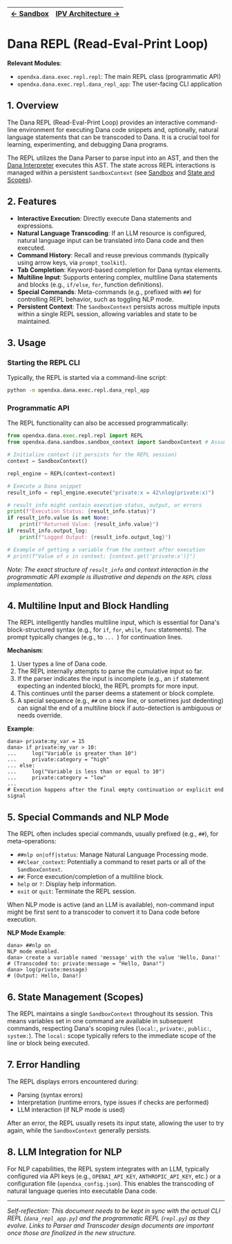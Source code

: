 | [← Sandbox](./sandbox.md) | [IPV Architecture →](./ipv_architecture.md) |
|---|---|

# Dana REPL (Read-Eval-Print Loop)

**Relevant Modules**:
- `opendxa.dana.exec.repl.repl`: The main REPL class (programmatic API)
- `opendxa.dana.exec.repl.dana_repl_app`: The user-facing CLI application

## 1. Overview

The Dana REPL (Read-Eval-Print Loop) provides an interactive command-line environment for executing Dana code snippets and, optionally, natural language statements that can be transcoded to Dana. It is a crucial tool for learning, experimenting, and debugging Dana programs.

The REPL utilizes the Dana Parser to parse input into an AST, and then the [Dana Interpreter](./interpreter.md) executes this AST. The state across REPL interactions is managed within a persistent `SandboxContext` (see [Sandbox](./sandbox.md) and [State and Scopes](../01_dana_language_specification/state_and_scopes.md)).

## 2. Features

-   **Interactive Execution**: Directly execute Dana statements and expressions.
-   **Natural Language Transcoding**: If an LLM resource is configured, natural language input can be translated into Dana code and then executed.
-   **Command History**: Recall and reuse previous commands (typically using arrow keys, via `prompt_toolkit`).
-   **Tab Completion**: Keyword-based completion for Dana syntax elements.
-   **Multiline Input**: Supports entering complex, multiline Dana statements and blocks (e.g., `if/else`, `for`, function definitions).
-   **Special Commands**: Meta-commands (e.g., prefixed with `##`) for controlling REPL behavior, such as toggling NLP mode.
-   **Persistent Context**: The `SandboxContext` persists across multiple inputs within a single REPL session, allowing variables and state to be maintained.

## 3. Usage

### Starting the REPL CLI

Typically, the REPL is started via a command-line script:

```bash
python -m opendxa.dana.exec.repl.dana_repl_app
```

### Programmatic API

The REPL functionality can also be accessed programmatically:

```python
from opendxa.dana.exec.repl.repl import REPL
from opendxa.dana.sandbox.sandbox_context import SandboxContext # Assuming direct context management

# Initialize context (it persists for the REPL session)
context = SandboxContext()

repl_engine = REPL(context=context)

# Execute a Dana snippet
result_info = repl_engine.execute("private:x = 42\nlog(private:x)")

# result_info might contain execution status, output, or errors
print(f"Execution Status: {result_info.status}")
if result_info.value is not None:
    print(f"Returned Value: {result_info.value}")
if result_info.output_log:
    print(f"Logged Output: {result_info.output_log}")

# Example of getting a variable from the context after execution
# print(f"Value of x in context: {context.get('private:x')}")
```
*Note: The exact structure of `result_info` and context interaction in the programmatic API example is illustrative and depends on the `REPL` class implementation.* 

## 4. Multiline Input and Block Handling

The REPL intelligently handles multiline input, which is essential for Dana's block-structured syntax (e.g., for `if`, `for`, `while`, `func` statements). The prompt typically changes (e.g., to `... `) for continuation lines.

**Mechanism**:
1.  User types a line of Dana code.
2.  The REPL internally attempts to parse the cumulative input so far.
3.  If the parser indicates the input is incomplete (e.g., an `if` statement expecting an indented block), the REPL prompts for more input.
4.  This continues until the parser deems a statement or block complete.
5.  A special sequence (e.g., `##` on a new line, or sometimes just dedenting) can signal the end of a multiline block if auto-detection is ambiguous or needs override.

**Example**:
```dana
dana> private:my_var = 15
dana> if private:my_var > 10:
...     log("Variable is greater than 10")
...     private:category = "high"
... else:
...     log("Variable is less than or equal to 10")
...     private:category = "low"
... 
# Execution happens after the final empty continuation or explicit end signal
```

## 5. Special Commands and NLP Mode

The REPL often includes special commands, usually prefixed (e.g., `##`), for meta-operations:

-   `##nlp on|off|status`: Manage Natural Language Processing mode.
-   `##clear_context`: Potentially a command to reset parts or all of the `SandboxContext`.
-   `##`: Force execution/completion of a multiline block.
-   `help` or `?`: Display help information.
-   `exit` or `quit`: Terminate the REPL session.

When NLP mode is active (and an LLM is available), non-command input might be first sent to a transcoder to convert it to Dana code before execution.

**NLP Mode Example**:
```dana
dana> ##nlp on
NLP mode enabled.
dana> create a variable named 'message' with the value 'Hello, Dana!'
# (Transcoded to: private:message = "Hello, Dana!")
dana> log(private:message)
# (Output: Hello, Dana!)
```

## 6. State Management (Scopes)

The REPL maintains a single `SandboxContext` throughout its session. This means variables set in one command are available in subsequent commands, respecting Dana's scoping rules (`local:`, `private:`, `public:`, `system:`). The `local:` scope typically refers to the immediate scope of the line or block being executed.

## 7. Error Handling

The REPL displays errors encountered during:
-   Parsing (syntax errors)
-   Interpretation (runtime errors, type issues if checks are performed)
-   LLM interaction (if NLP mode is used)

After an error, the REPL usually resets its input state, allowing the user to try again, while the `SandboxContext` generally persists.

## 8. LLM Integration for NLP

For NLP capabilities, the REPL system integrates with an LLM, typically configured via API keys (e.g., `OPENAI_API_KEY`, `ANTHROPIC_API_KEY`, etc.) or a configuration file (`opendxa_config.json`). This enables the transcoding of natural language queries into executable Dana code.

---
*Self-reflection: This document needs to be kept in sync with the actual CLI REPL (`dana_repl_app.py`) and the programmatic REPL (`repl.py`) as they evolve. Links to Parser and Transcoder design documents are important once those are finalized in the new structure.* 